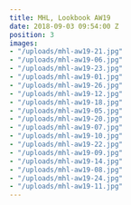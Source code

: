 ```yaml
---
title: MHL, Lookbook AW19
date: 2018-09-03 09:54:00 Z
position: 3
images:
- "/uploads/mhl-aw19-21.jpg"
- "/uploads/mhl-aw19-06.jpg"
- "/uploads/mhl-aw19-23.jpg"
- "/uploads/mhl-aw19-01.jpg"
- "/uploads/mhl-aw19-26.jpg"
- "/uploads/mhl-aw19-12.jpg"
- "/uploads/mhl-aw19-18.jpg"
- "/uploads/mhl-aw19-05.jpg"
- "/uploads/mhl-aw19-20.jpg"
- "/uploads/mhl-aw19-07.jpg"
- "/uploads/mhl-aw19-10.jpg"
- "/uploads/mhl-aw19-22.jpg"
- "/uploads/mhl-aw19-09.jpg"
- "/uploads/mhl-aw19-14.jpg"
- "/uploads/mhl-aw19-08.jpg"
- "/uploads/mhl-aw19-24.jpg"
- "/uploads/mhl-aw19-11.jpg"
---
```


